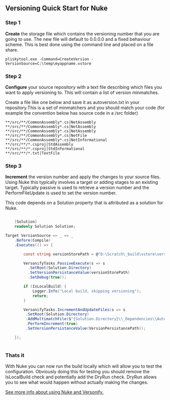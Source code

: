 ## Versioning Quick Start for Nuke

### Step 1 
**Create** the storage file which contains the versioning number that you are going to use.  The new file will default to 0.0.0.0 and a fixed behaviour scheme.  This is best done using the command line and placed on a file share.

```dos
pliskytool.exe -Command=CreateVersion -VersionSource=C:\temp\myappname.vstore
```

### Step 2 
**Configure** your source repository with a text file describing which files you want to apply versioning to.  This will contain a list of version minmatches.  

Create a file like one below and save it as autoversion.txt in your repository.This is a set of minmatchers and you should match your code (for example the convention below has source code in a /src folder)

```plaintext
**/src/**/CommonAssembly*.cs|NetAssembly
**/src/**/CommonAssembly*.cs|NetAssembly
**/src/**/CommonAssembly*.cs|NetAssembly
**/src/**/CommonAssembly*.cs|NetFile
**/src/**/CommonAssembly*.cs|NetInformational
**/src/**/*.csproj|StdAssembly
**/src/**/*.csproj|StdInformational
**/src/**/*.txt|TextFile
```

### Step 3 
**Increment** the version number and apply the changes to your source files.  Using Nuke this typically involves a target or adding stages to an existing target.   Typically passive is used to retrieve a version number and the PerformFileUpdate is used to set the version number.

This code depends on a Solution property that is attributed as a solution for Nuke.

```csharp

    [Solution]
    readonly Solution Solution;

Target VersionSource => _ => _
    .Before(Compile)
    .Executes(() => {

        const string versionStorePath = @"D:\Scratch\_build\vstore\versonify-version.vstore";

        VersonifyTasks.PassiveExecute(s => s
          .SetRoot(Solution.Directory)
          .SetVersionPersistanceValue(versionStorePath)
          .SetDebug(true));

        if (IsLocalBuild) {
            Logger.Info("Local build, skipping versioning");
            return;
        }

        VersonifyTasks.IncrementAndUpdateFiles(s => s
         .SetRoot(Solution.Directory)
         .AddMultimatchFile($"{Solution.Directory}\\_Dependencies\\Automation\\AutoVersion.txt")
         .PerformIncrement(true)
         .SetVersionPersistanceValue(VersionPersistancePath));

    });
    

```

### Thats it

With Nuke you can now run the build locally which will allow you to test the configuration.  Obviously doing this for testing you should remove the IsLocalBuild check and potentially add the DryRun check.  DryRun allows you to see what would happen without actually making the changes.

[See more info about using Nuke and Versonify.](version-usingnuke.md)